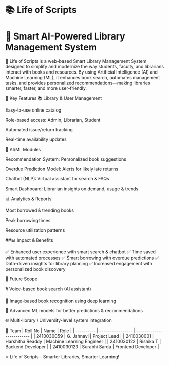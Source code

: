 # 📚 Life of Scripts  
# 🚀 Smart AI-Powered Library Management System

🚀 Life of Scripts is a web-based Smart Library Management System designed to simplify and modernize the way students, faculty, and librarians interact with books and resources. By using Artificial Intelligence (AI) and Machine Learning (ML), it enhances book search, automates management tasks, and provides personalized recommendations—making libraries smarter, faster, and more user-friendly.

🌟 Key Features
📚 Library & User Management

Easy-to-use online catalog

Role-based access: Admin, Librarian, Student

Automated issue/return tracking

Real-time availability updates

🤖 AI/ML Modules

Recommendation System: Personalized book suggestions

Overdue Prediction Model: Alerts for likely late returns

Chatbot (NLP): Virtual assistant for search & FAQs

Smart Dashboard: Librarian insights on demand, usage & trends

📊 Analytics & Reports

Most borrowed & trending books

Peak borrowing times

Resource utilization patterns


##📊 Impact & Benefits

✅ Enhanced user experience with smart search & chatbot
✅ Time saved with automated processes
✅ Smart borrowing with overdue predictions
✅ Data-driven insights for library planning
✅ Increased engagement with personalized book discovery

🔮 Future Scope

🎙️ Voice-based book search (AI assistant)

📸 Image-based book recognition using deep learning

🧠 Advanced ML models for better predictions & recommendations

🌐 Multi-library / University-level system integration

👥 Team
| Roll No    | Name             | Role                      |
| ---------- | ---------------- | ------------------------- |
| 2410030059 | G. Jahnavi       | Project Lead              |
| 2410030001 | Harshitha Readdy | Machine Learning Engineer |
| 2410030122 | Rishika T        | Backend Developer         |
| 2410030123 | Surabhi Sarda    | Frontend Developer        |


⭐ Life of Scripts – Smarter Libraries, Smarter Learning!
